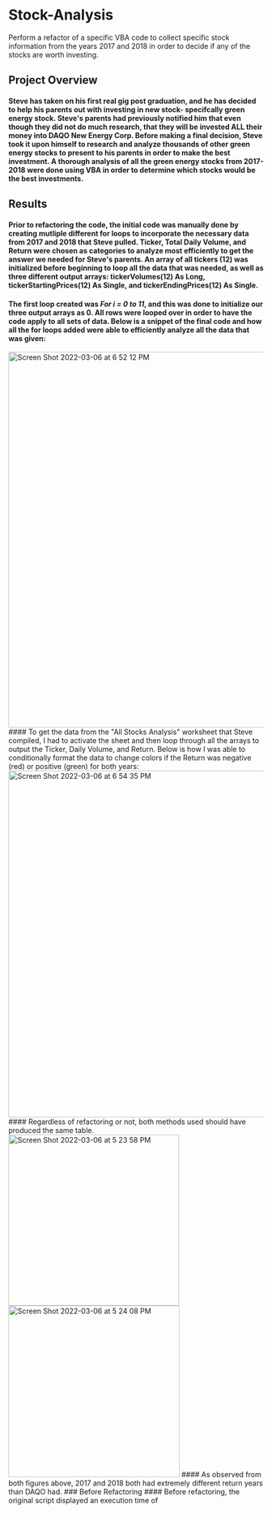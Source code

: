 # Stock-Analysis
Perform a refactor of a specific VBA code to collect specific stock information from the years 2017 and 2018 in order to decide if any of the stocks are worth investing.
## Project Overview
#### Steve has taken on his first real gig post graduation, and he has decided to help his parents out with investing in new stock- specifcally green energy stock.  Steve's parents had previously notified him that even though they did not do much research, that they will be invested ALL their money into DAQO New Energy Corp.  Before making a final decision, Steve took it upon himself to research and analyze thousands of other green energy stocks to present to his parents in order to make the best investment.  A thorough analysis of all the green energy stocks from 2017-2018 were done using VBA in order to determine which stocks would be the best investments. 
## Results
#### Prior to refactoring the code, the initial code was manually done by creating mutliple different for loops to incorporate the necessary data from 2017 and 2018 that Steve pulled.  Ticker, Total Daily Volume, and Return were chosen as categories to analyze most efficiently to get the answer we needed for Steve's parents. An array of all tickers (12) was initialized before beginning to loop all the data that was needed, as well as three different output arrays: tickerVolumes(12) As Long, tickerStartingPrices(12) As Single, and tickerEndingPrices(12) As Single.
#### The first loop created was _For i = 0 to 11_, and this was done to initialize our three output arrays as 0.  All rows were looped over in order to have the code apply to all sets of data.  Below is a snippet of the final code and how all the for loops added were able to efficiently analyze all the data that was given:
<img width="740" alt="Screen Shot 2022-03-06 at 6 52 12 PM" src="https://user-images.githubusercontent.com/99656224/156947756-7c5e4cea-7fa3-492f-9a55-5297a600f785.png">
#### To get the data from the "All Stocks Analysis" worksheet that Steve compiled, I had to activate the sheet and then loop through all the arrays to output the Ticker, Daily Volume, and Return. Below is how I was able to conditionally format the data to change colors if the Return was negative (red) or positive (green) for both years:
<img width="683" alt="Screen Shot 2022-03-06 at 6 54 35 PM" src="https://user-images.githubusercontent.com/99656224/156947908-3ff52697-7598-42ec-a03b-97b7e60795d6.png">
#### Regardless of refactoring or not, both methods used should have produced the same table.  
<img width="337" alt="Screen Shot 2022-03-06 at 5 23 58 PM" src="https://user-images.githubusercontent.com/99656224/156947971-689c9a0b-4276-4332-b8e4-eda9fb4b1a63.png">
<img width="338" alt="Screen Shot 2022-03-06 at 5 24 08 PM" src="https://user-images.githubusercontent.com/99656224/156947986-213d9a90-21cd-4579-bd3c-0d49fc3160d2.png">
#### As observed from both figures above, 2017 and 2018 both had extremely different return years than DAQO had.
### Before Refactoring
#### Before refactoring, the original script displayed an execution time of 
